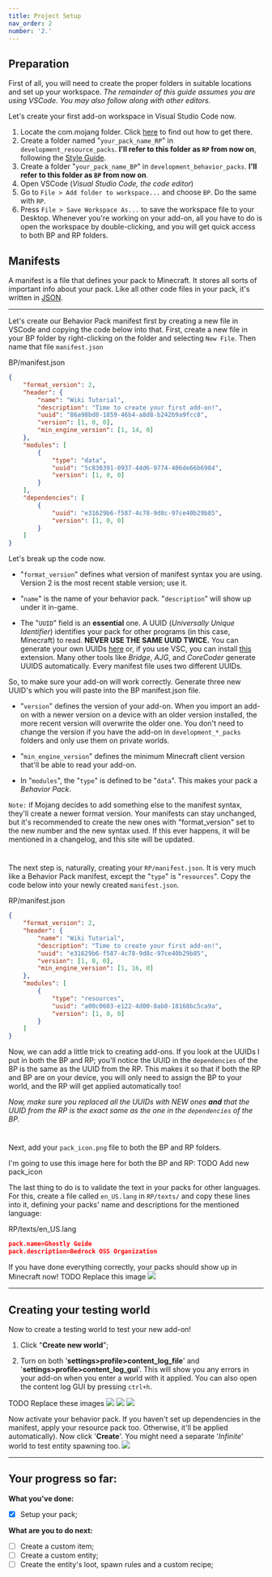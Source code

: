 ```yaml
---
title: Project Setup
nav_order: 2
number: '2.'
---
```


## Preparation

First of all, you will need to create the proper folders in suitable locations and set up your workspace.
_The remainder of this guide assumes you are using VSCode. You may also follow along with other editors._

Let's create your first add-on workspace in Visual Studio Code now.

1. Locate the com.mojang folder. Click [here](https://wiki.bedrock.dev/guide/software-preparation#the-commojang-folder) to find out how to get there.
2. Create a folder named "`your_pack_name_RP`" in `development_resource_packs`. **I'll refer to this folder as `RP` from now on**, following the [Style Guide](https://wiki.bedrock.dev/knowledge/style-guide).
3. Create a folder "`your_pack_name_BP`" in `development_behavior_packs`. **I'll refer to this folder as `BP` from now on**.
4. Open VSCode (_Visual Studio Code, the code editor_)
5. Go to `File > Add folder to workspace...` and choose `BP`. Do the same with `RP`.
6. Press `File > Save Workspace As...` to save the workspace file to your Desktop. Whenever you're working on your add-on, all you have to do is open the workspace by double-clicking, and you will get quick access to both BP and RP folders.

## Manifests

A manifest is a file that defines your pack to Minecraft. It stores all sorts of important info about your pack.
Like all other code files in your pack, it's written in [JSON](https://www.json.org/json-en).

---

Let's create our Behavior Pack manifest first by creating a new file in VSCode and copying the code below into that.
First, create a new file in your BP folder by right-clicking on the folder and selecting `New File`. Then name that file `manifest.json`

<CodeHeader>BP/manifest.json</CodeHeader>

```json
{
	"format_version": 2,
	"header": {
		"name": "Wiki Tutorial",
		"description": "Time to create your first add-on!",
		"uuid": "86a98bd8-1859-46b4-a8d8-b242b9a9fcc8",
		"version": [1, 0, 0],
		"min_engine_version": [1, 14, 0]
	},
	"modules": [
		{
			"type": "data",
			"uuid": "5c830391-0937-44d6-9774-406de66b6984",
			"version": [1, 0, 0]
		}
	],
	"dependencies": [
		{
			"uuid": "e31629b6-f587-4c78-9d8c-97ce40b29b85",
			"version": [1, 0, 0]
		}
	]
}
```

Let's break up the code now.

-   "`format_version`" defines what version of manifest syntax you are using. Version 2 is the most recent stable version; use it.

-   "`name`" is the name of your behavior pack. "`description`" will show up under it in-game.

-   The "`UUID`" field is an **essential** one. A UUID (_Universally Unique Identifier_) identifies your pack for other programs (in this case, Minecraft) to read. **NEVER USE THE SAME UUID TWICE.** You can generate your own UUIDs [here](https://www.uuidgenerator.net/version4) or, if you use VSC, you can install [this](https://marketplace.visualstudio.com/items?itemName=netcorext.uuid-generator) extension. Many other tools like _Bridge_, _AJG_, and _CoreCoder_ generate UUIDS automatically. Every manifest file uses two different UUIDs.

So, to make sure your add-on will work correctly. Generate three new UUID's which you will paste into the BP manifest.json file.

-   "`version`" defines the version of your add-on. When you import an add-on with a newer version on a device with an older version installed, the more recent version will overwrite the older one. You don't need to change the version if you have the add-on in `development_*_packs` folders and only use them on private worlds.

-   "`min_engine_version`" defines the minimum Minecraft client version that'll be able to read your add-on.

-   In "`modules`", the "`type`" is defined to be "`data`". This makes your pack a _Behavior Pack_.

`Note:` if Mojang decides to add something else to the manifest syntax, they'll create a newer format version. Your manifests can stay unchanged, but it's recommended to create the new ones with "format_version" set to the new number and the new syntax used. If this ever happens, it will be mentioned in a changelog, and this site will be updated.

#

The next step is, naturally, creating your `RP/manifest.json`. It is very much like a Behavior Pack manifest, except the "`type`" is "`resources`".
Copy the code below into your newly created `manifest.json`.

<CodeHeader>RP/manifest.json</CodeHeader>

```json
{
	"format_version": 2,
	"header": {
		"name": "Wiki Tutorial",
		"description": "Time to create your first add-on!",
		"uuid": "e31629b6-f587-4c78-9d8c-97ce40b29b85",
		"version": [1, 0, 0],
		"min_engine_version": [1, 16, 0]
	},
	"modules": [
		{
			"type": "resources",
			"uuid": "a00c0603-e122-4d00-8ab8-18168bc5ca9a",
			"version": [1, 0, 0]
		}
	]
}
```

Now, we can add a little trick to creating add-ons. If you look at the UUIDs I put in both the BP and RP; you'll notice the UUID in the `dependencies` of the BP is the same as the UUID from the RP. This makes it so that if both the RP and BP are on your device, you will only need to assign the BP to your world, and the RP will get applied automatically too!

_Now, make sure you replaced all the UUIDs with NEW ones **and** that the UUID from the RP is the exact same as the one in the `dependencies` of the BP._

#

Next, add your `pack_icon.png` file to both the BP and RP folders.

I'm going to use this image here for both the BP and RP:
TODO Add new pack_icon
<WikiImage src="/assets/images/guide/pack_icon_BP.png" alt="Pack Icon" pixelated/>

The last thing to do is to validate the text in your packs for other languages. For this, create a file called `en_US.lang` in `RP/texts/` and copy these lines into it, defining your packs' name and descriptions for the mentioned language:

<CodeHeader>RP/texts/en_US.lang</CodeHeader>

```json
pack.name=Ghostly Guide
pack.description=Bedrock OSS Organization
```

If you have done everything correctly, your packs should show up in Minecraft now!
TODO Replace this image
![](/assets/images/guide/behavior_pack_existing.jpg)

---

## Creating your testing world

Now to create a testing world to test your new add-on!

1. Click "**Create new world**";

2. Turn on both '**settings>profile>content_log_file**' and '**settings>profile>content_log_gui**'. This will show you any errors in your add-on when you enter a world with it applied. You can also open the content log GUI by pressing `ctrl+h`.

TODO Replace these images
![](/assets/images/guide/world_params_1.jpg)
![](/assets/images/guide/world_params_2.jpg)
![](/assets/images/guide/world_params_3.jpg)

Now activate your behavior pack. If you haven't set up dependencies in the manifest, apply your resource pack too. Otherwise, it'll be applied automatically). Now click '**Create**'. You might need a separate '_Infinite_' world to test entity spawning too.
![](/assets/images/guide/behavior_pack_applied.png)

---

## Your progress so far:

**What you've done:**

-   [x] Setup your pack;

**What are you to do next:**

-   [ ] Create a custom item;
-   [ ] Create a custom entity;
-   [ ] Create the entity's loot, spawn rules and a custom recipe;
